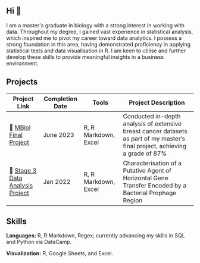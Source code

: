 ## Hi 👋

I am a master's graduate in biology with a strong interest in working with data. Throughout my degree, I gained vast experience in statistical analysis, which inspired me to pivot my career toward data analytics. I possess a strong foundation in this area, having demonstrated proficiency in applying statistical tests and data visualisation in R. I am keen to utilise and further develop these skills to provide meaningful insights in a business environment.

## Projects
| Project Link | Completion Date | Tools | Project Description | 
|---|---|---|---|
| 🧬 [MBiol Final Project](https://github.com/nlhopkins/mbiol-stage_3-research_project) | June 2023 | R, R Markdown, Excel | Conducted in-depth analysis of extensive breast cancer datasets as part of my master’s final project, achieving a grade of 87%|
| 🧫 [Stage 3 Data Analysis Project](https://github.com/nlhopkins/stage_3-big_data_science) | Jan 2022 | R, R Markdown, Excel | Characterisation of a Putative Agent of Horizontal Gene Transfer Encoded by a Bacterial Prophage Region| 

## Skills
**Languages:** R, R Markdown, Regex; currently advancing my skills in SQL and Python via DataCamp.

**Visualization:** R, Google Sheets, and Excel.
